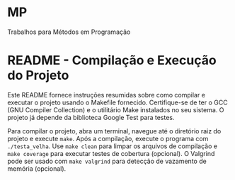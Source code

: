 # MP
 Trabalhos para Métodos em Programação
 
# README - Compilação e Execução do Projeto

Este README fornece instruções resumidas sobre como compilar e executar o projeto usando o Makefile fornecido. Certifique-se de ter o GCC (GNU Compiler Collection) e o utilitário Make instalados no seu sistema. O projeto já depende da biblioteca Google Test para testes.

Para compilar o projeto, abra um terminal, navegue até o diretório raiz do projeto e execute `make`. Após a compilação, execute o programa com `./testa_velha`. Use `make clean` para limpar os arquivos de compilação e `make coverage` para executar testes de cobertura (opcional). O Valgrind pode ser usado com `make valgrind` para detecção de vazamento de memória (opcional).
